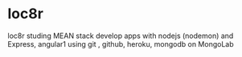 # loc8r
loc8r studing MEAN stack
develop apps with nodejs (nodemon) and Express, angular1
using git , github, heroku, mongodb on MongoLab 

